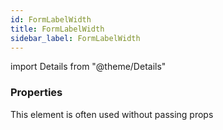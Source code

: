 ```yaml
---
id: FormLabelWidth
title: FormLabelWidth
sidebar_label: FormLabelWidth
---
```


import Details from "@theme/Details"




### Properties

This element is often used without passing props


